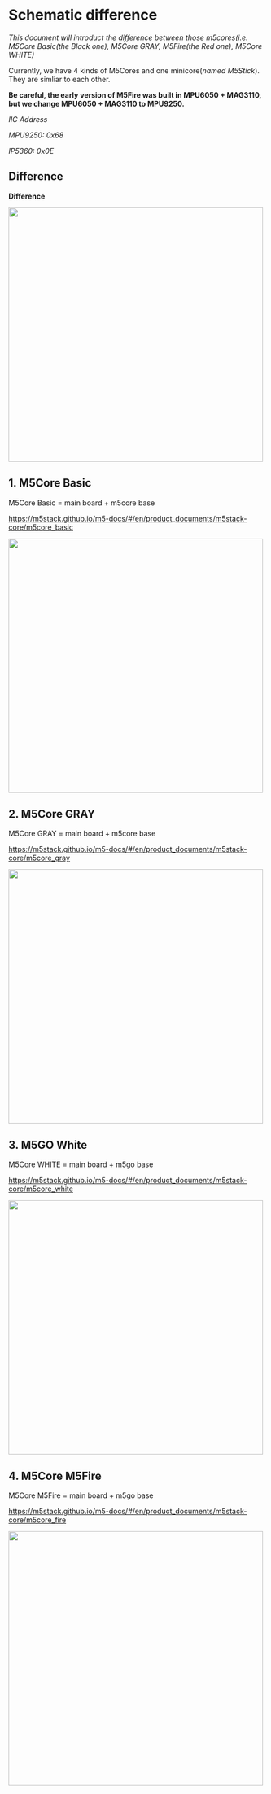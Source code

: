 # Schematic difference

*This document will introduct the difference between those m5cores(i.e. M5Core Basic(the Black one), M5Core GRAY, M5Fire(the Red one), M5Core WHITE)*

Currently, we have 4 kinds of M5Cores and one minicore(*named M5Stick*). They are simliar to each other.

**Be careful, the early version of M5Fire was built in MPU6050 + MAG3110, but we change MPU6050 + MAG3110 to MPU9250.**

*IIC Address*

*MPU9250: 0x68*

*IP5360:  0x0E*

## Difference

**Difference**

<img src="https://github.com/m5stack/M5-Schematic/blob/master/Core/core_comparison.png" width = "500" height = "500">

## 1. M5Core Basic

M5Core Basic = main board + m5core base

https://m5stack.github.io/m5-docs/#/en/product_documents/m5stack-core/m5core_basic

<img src=https://github.com/m5stack/M5-Schematic/blob/master/Core/basic.jpg width = "500" height = "500">

## 2. M5Core GRAY

M5Core GRAY = main board + m5core base

https://m5stack.github.io/m5-docs/#/en/product_documents/m5stack-core/m5core_gray

<img src=https://github.com/m5stack/M5-Schematic/blob/master/Core/gray.jpg width = "500" height = "500">

## 3. M5GO White

M5Core WHITE = main board + m5go base

https://m5stack.github.io/m5-docs/#/en/product_documents/m5stack-core/m5core_white

<img src=https://github.com/m5stack/M5-Schematic/blob/master/Core/m5go.png width = "500" height = "500">

## 4. M5Core M5Fire

M5Core M5Fire = main board + m5go base

https://m5stack.github.io/m5-docs/#/en/product_documents/m5stack-core/m5core_fire

<img src=https://github.com/m5stack/M5-Schematic/blob/master/Core/fire.jpg width = "500" height = "500">
